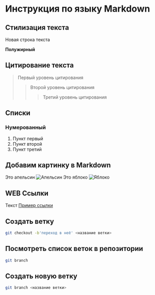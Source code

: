 # Инструкция по языку Markdown

## Стилизация текста

Новая строка текста

**Полужирный**

## Цитирование текста

> Первый уровень цитирования
>
> > Второй уровень цитирования
> >
> > > Третий уровень цитирования

## Списки

### Нумерованный

1. Пункт первый
2. Пункт второй
3. Пункт третий

## Добавим картинку в Markdown

Это апельсин
![Апельсин](orange.jpg)
Это яблоко
![Яблоко](apple.jpg)

## WEB Ссылки

Текст [Пример ссылки](http://example.com "Всплывающая подсказка")

## Создать ветку

```sh
git checkout -b'переход в неё' <название ветки>
```

## Посмотреть список веток в репозитории

```sh
git branch
```

## Создать новую ветку

```sh
git branch <название ветки>
```
